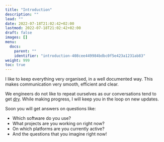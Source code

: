 ```yaml
---
title: "Introduction"
description: ""
lead: ""
date: 2022-07-18T21:02:42+02:00
lastmod: 2022-07-18T21:02:42+02:00
draft: false
images: []
menu:
  docs:
    parent: ""
    identifier: "introduction-408cee449984bdbc0f5e423a1231ab83"
weight: 999
toc: true
---
```

I like to keep everything very organised, in a well documented way. This makes communication very smooth, efficient and clear. 

We engineers do not like to repeat ourselves as our conversations tend to get [dry](https://en.wikipedia.org/wiki/Don%27t_repeat_yourself). While making progress, I will keep you in the loop on new updates. 

Soon you will get answers on questions like: 
- Which software do you use?
- What projects are you working on right now?
- On which platforms are you currently active?
- And the questions that you imagine right now! 
